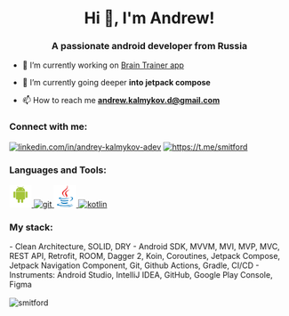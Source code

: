 <h1 align="center">Hi 👋, I'm Andrew!</h1>
<h3 align="center">A passionate android developer from Russia</h3>

- 🔭 I’m currently working on [Brain Trainer app](https://github.com/smitford/BrainTrainer)

- 🌱 I’m currently going deeper **into jetpack compose**

- 📫 How to reach me **andrew.kalmykov.d@gmail.com**

<h3 align="left">Connect with me:</h3>
<p align="left">
<a href="https://linkedin.com/in/linkedin.com/in/andrey-kalmykov-adev" target="blank"><img align="center" src="https://raw.githubusercontent.com/rahuldkjain/github-profile-readme-generator/master/src/images/icons/Social/linked-in-alt.svg" alt="linkedin.com/in/andrey-kalmykov-adev" height="30" width="40" /></a>
 <a href="https://t.me/smitford" target="blank"><img align="center" src="https://upload.wikimedia.org/wikipedia/commons/8/83/Telegram_2019_Logo.svg" alt="https://t.me/smitford" height="30" width="40" /></a>
</p>


<h3 align="left">Languages and Tools:</h3>
<p align="left"> <a href="https://developer.android.com" target="_blank" rel="noreferrer"> <img src="https://raw.githubusercontent.com/devicons/devicon/master/icons/android/android-original-wordmark.svg" alt="android" width="40" height="40"/> </a> <a href="https://git-scm.com/" target="_blank" rel="noreferrer"> <img src="https://www.vectorlogo.zone/logos/git-scm/git-scm-icon.svg" alt="git" width="40" height="40"/> </a> <a href="https://www.java.com" target="_blank" rel="noreferrer"> <img src="https://raw.githubusercontent.com/devicons/devicon/master/icons/java/java-original.svg" alt="java" width="40" height="40"/> </a> <a href="https://kotlinlang.org" target="_blank" rel="noreferrer"> <img src="https://www.vectorlogo.zone/logos/kotlinlang/kotlinlang-icon.svg" alt="kotlin" width="40" height="40"/> </a> </p>

<h3 align="left">My stack:</h3>
- Clean Architecture, SOLID, DRY
- Android SDK, MVVM, MVI, MVP, MVC, REST API, Retrofit, ROOM, Dagger 2, Koin, Coroutines, Jetpack Compose, Jetpack Navigation Component, Git, Github Actions, Gradle, CI/CD
- Instruments: Android Studio, IntelliJ IDEA, GitHub, Google Play Console, Figma

<p><img align="center" src="https://github-readme-stats.vercel.app/api/top-langs?username=smitford&show_icons=true&locale=en&layout=compact" alt="smitford" /></p>
